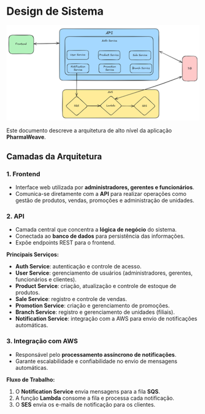 # Design de Sistema

![System Design](../assets/arqsw.png)

Este documento descreve a arquitetura de alto nível da aplicação **PharmaWeave**.

## Camadas da Arquitetura

### 1. Frontend

- Interface web utilizada por **administradores, gerentes e funcionários**.  
- Comunica-se diretamente com a **API** para realizar operações como gestão de produtos, vendas, promoções e administração de unidades.  

### 2. API

- Camada central que concentra a **lógica de negócio** do sistema.  
- Conectada ao **banco de dados** para persistência das informações.  
- Expõe endpoints REST para o frontend.  

**Principais Serviços:**

- **Auth Service**: autenticação e controle de acesso.  
- **User Service**: gerenciamento de usuários (administradores, gerentes, funcionários e clientes).  
- **Product Service**: criação, atualização e controle de estoque de produtos.  
- **Sale Service**: registro e controle de vendas.  
- **Promotion Service**: criação e gerenciamento de promoções.  
- **Branch Service**: registro e gerenciamento de unidades (filiais).  
- **Notification Service**: integração com a AWS para envio de notificações automáticas.  

### 3. Integração com AWS

- Responsável pelo **processamento assíncrono de notificações**.  
- Garante escalabilidade e confiabilidade no envio de mensagens automáticas.  

**Fluxo de Trabalho:**

1. O **Notification Service** envia mensagens para a fila **SQS**.  
2. A função **Lambda** consome a fila e processa cada notificação.  
3. O **SES** envia os e-mails de notificação para os clientes.
